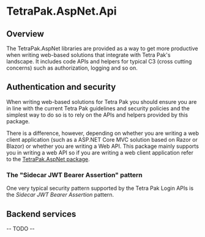 ﻿# TetraPak.AspNet.Api

## Overview

The TetraPak.AspNet libraries are provided as a way to get more productive when writing web-based solutions that integrate with Tetra Pak's landscape. It includes code APIs and helpers for typical C3 (cross cutting concerns) such as authorization, logging and so on. 

## Authentication and security

When writing web-based solutions for Tetra Pak you should ensure you are in line with the current Tetra Pak guidelines and security policies and the simplest way to do so is to rely on the APIs and helpers provided by this package.

There is a difference, however, depending on whether you are writing a web client application (such as a ASP.NET Core MVC solution based on Razor or Blazor) or whether you are writing a Web API. This package mainly supports you in writing a web API so if you are writing a web client application refer to the [TetraPak.AspNet package][nuget-tetrapak-aspnet].

### The "Sidecar JWT Bearer Assertion" pattern

One very typical security pattern supported by the Tetra Pak Login APIs is the *Sidecar JWT Bearer Assertion* pattern. 

[nuget-tetrapak-aspnet]: https://www.nuget.org/packages/TetraPak.AspNet

## Backend services

-- TODO --
